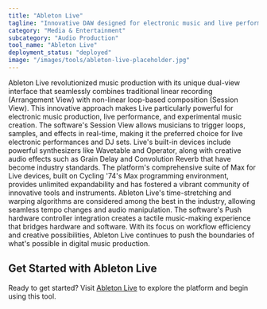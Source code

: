 ```yaml
---
title: "Ableton Live"
tagline: "Innovative DAW designed for electronic music and live performance"
category: "Media & Entertainment"
subcategory: "Audio Production"
tool_name: "Ableton Live"
deployment_status: "deployed"
image: "/images/tools/ableton-live-placeholder.jpg"
---
```

Ableton Live revolutionized music production with its unique dual-view interface that seamlessly combines traditional linear recording (Arrangement View) with non-linear loop-based composition (Session View). This innovative approach makes Live particularly powerful for electronic music production, live performance, and experimental music creation. The software's Session View allows musicians to trigger loops, samples, and effects in real-time, making it the preferred choice for live electronic performances and DJ sets. Live's built-in devices include powerful synthesizers like Wavetable and Operator, along with creative audio effects such as Grain Delay and Convolution Reverb that have become industry standards. The platform's comprehensive suite of Max for Live devices, built on Cycling '74's Max programming environment, provides unlimited expandability and has fostered a vibrant community of innovative tools and instruments. Ableton Live's time-stretching and warping algorithms are considered among the best in the industry, allowing seamless tempo changes and audio manipulation. The software's Push hardware controller integration creates a tactile music-making experience that bridges hardware and software. With its focus on workflow efficiency and creative possibilities, Ableton Live continues to push the boundaries of what's possible in digital music production.

## Get Started with Ableton Live

Ready to get started? Visit [Ableton Live](https://www.ableton.com/live) to explore the platform and begin using this tool.
